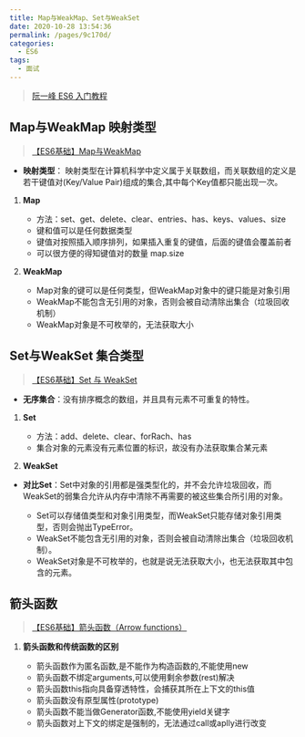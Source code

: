 ```yaml
---
title: Map与WeakMap、Set与WeakSet 
date: 2020-10-28 13:54:36
permalink: /pages/9c170d/
categories: 
  - ES6
tags: 
  - 面试
---
```


> [阮一峰 ES6 入门教程](https://es6.ruanyifeng.com/)

## Map与WeakMap 映射类型

> [【ES6基础】Map与WeakMap](https://juejin.im/post/6844903837707272199#heading-7)

- **映射类型**： 映射类型在计算机科学中定义属于关联数组，而关联数组的定义是若干键值对(Key/Value Pair)组成的集合,其中每个Key值都只能出现一次。

1. **Map**

    - 方法：set、get、delete、clear、entries、has、keys、values、size
    - 键和值可以是任何数据类型
    - 键值对按照插入顺序排列，如果插入重复的键值，后面的键值会覆盖前者
    - 可以很方便的得知键值对的数量 map.size

2. **WeakMap**

    - Map对象的键可以是任何类型，但WeakMap对象中的键只能是对象引用
    - WeakMap不能包含无引用的对象，否则会被自动清除出集合（垃圾回收机制）
    - WeakMap对象是不可枚举的，无法获取大小

## Set与WeakSet 集合类型

> [【ES6基础】Set 与 WeakSet](https://juejin.im/post/6844903830610526216)

- **无序集合**：没有排序概念的数组，并且具有元素不可重复的特性。

1. **Set**

    - 方法：add、delete、clear、forRach、has
    - 集合对象的元素没有元素位置的标识，故没有办法获取集合某元素

2. **WeakSet**

- **对比Set**：Set中对象的引用都是强类型化的，并不会允许垃圾回收，而WeakSet的弱集合允许从内存中清除不再需要的被这些集合所引用的对象。

  - Set可以存储值类型和对象引用类型，而WeakSet只能存储对象引用类型，否则会抛出TypeError。
  - WeakSet不能包含无引用的对象，否则会被自动清除出集合（垃圾回收机制）。
  - WeakSet对象是不可枚举的，也就是说无法获取大小，也无法获取其中包含的元素。

## 箭头函数

> [【ES6基础】箭头函数（Arrow functions）](https://juejin.im/post/6844903788994625549)

1. **箭头函数和传统函数的区别**

    - 箭头函数作为匿名函数,是不能作为构造函数的,不能使用new
    - 箭头函数不绑定arguments,可以使用剩余参数(rest)解决
    - 箭头函数this指向具备穿透特性，会捕获其所在上下文的this值
    - 箭头函数没有原型属性(prototype)
    - 箭头函数不能当做Generator函数,不能使用yield关键字
    - 箭头函数对上下文的绑定是强制的，无法通过call或aplly进行改变

